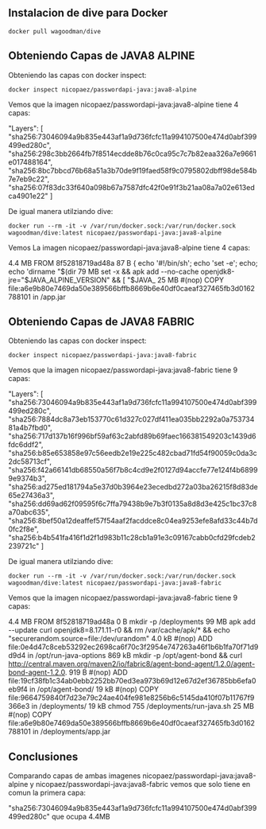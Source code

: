 ## Instalacion de dive para Docker

    docker pull wagoodman/dive

## Obteniendo Capas de JAVA8 ALPINE
Obteniendo las capas con docker inspect:

    docker inspect nicopaez/passwordapi-java:java8-alpine

Vemos que la imagen nicopaez/passwordapi-java:java8-alpine tiene 4 capas:

"Layers": [
    "sha256:73046094a9b835e443af1a9d736fcfc11a994107500e474d0abf399499ed280c",
    "sha256:298c3bb2664fb7f8514ecdde8b76c0ca95c7c7b82eaa326a7e9661e017488164",
    "sha256:8bc7bbcd76b68a51a3b70de9f19faed58f9c0795802dbff98de584b7e7eb9c22",
    "sha256:07f83dc33f640a098b67a7587dfc42f0e91f3b21aa08a7a02e613edca4901e22"
]

De igual manera utilziando dive:

    docker run --rm -it -v /var/run/docker.sock:/var/run/docker.sock wagoodman/dive:latest nicopaez/passwordapi-java:java8-alpine
  
Vemos La imagen nicopaez/passwordapi-java:java8-alpine tiene 4 capas:

4.4 MB FROM 8f52818719ad48a
87 B { echo '#!/bin/sh'; echo 'set -e'; echo; echo 'dirname "$(dir
79 MB set -x && apk add --no-cache openjdk8-jre="$JAVA_ALPINE_VERSION" && [ "$JAVA_
25 MB #(nop) COPY file:a6e9b80e7469da50e389566bffb8669b6e40df0caeaf327465fb3d0162788101 in /app.jar

## Obteniendo Capas de JAVA8 FABRIC
Obteniendo las capas con docker inspect:

    docker inspect nicopaez/passwordapi-java:java8-fabric

Vemos que la imagen nicopaez/passwordapi-java:java8-fabric tiene 9 capas:

"Layers": [
    "sha256:73046094a9b835e443af1a9d736fcfc11a994107500e474d0abf399499ed280c",
    "sha256:7884dc8a73eb153770c61d327c027df411ea035bb2292a0a75373481a4b7fbd0",
    "sha256:717d137b16f996bf59af63c2abfd89b69faec166381549203c1439d6fdc6ddf2",
    "sha256:b85e653858e97c56eedb2e19e225c482cbad71fd54f90059c0da3c2dc58713cf",
    "sha256:f42a66141db68550a56f7b8c4cd9e2f0127d94accfe77e124f4b68999e9374b3",
    "sha256:ad275ed181794a5e37d0b3964e23ecedbd272a03ba26215f8d83de65e27436a3",
    "sha256:dd69ad62f09595f6c7ffa79438b9e7b3f0135a8d8d3e425c1bc37c8a70abc635",
    "sha256:8bef50a12deaffef57f54aaf2facddce8c04ea9253efe8afd33c44b7d0fc2f8e",
    "sha256:b4b541fa416f1d2f1d983b11c28cb1a91e3c09167cabb0cfd29fcdeb2239721c"
]

De igual manera utilziando dive:

    docker run --rm -it -v /var/run/docker.sock:/var/run/docker.sock wagoodman/dive:latest nicopaez/passwordapi-java:java8-fabric
 
Vemos que la imagen nicopaez/passwordapi-java:java8-fabric tiene 9 capas:

4.4 MB FROM 8f52818719ad48a
0 B mkdir -p /deployments
99 MB apk add --update curl openjdk8=8.171.11-r0 && rm /var/cache/apk/* && echo "securerandom.source=file:/dev/urandom"
4.0 kB #(nop) ADD file:0e4d47c8ceb53292ec2698ca6f70c3f2954e747263a46f1b6b1fa70f71d9d9d4 in /opt/run-java-options
869 kB mkdir -p /opt/agent-bond && curl http://central.maven.org/maven2/io/fabric8/agent-bond-agent/1.2.0/agent-bond-agent-1.2.0.
919 B #(nop) ADD file:19cf38fb1c34ab0ebb2252bb70ed3ea973b69d12e67d2ef36785bb6efa0eb9f4 in /opt/agent-bond/
19 kB #(nop) COPY file:9664759840f7d23e79c24ae404fe981e8256b6c5145da410f07b11767f9366e3 in /deployments/
19 kB chmod 755 /deployments/run-java.sh
25 MB #(nop) COPY file:a6e9b80e7469da50e389566bffb8669b6e40df0caeaf327465fb3d0162788101 in /deployments/app.jar


## Conclusiones
 
Comparando capas de ambas imagenes nicopaez/passwordapi-java:java8-alpine y nicopaez/passwordapi-java:java8-fabric vemos que solo tiene en comun la primera capa:

"sha256:73046094a9b835e443af1a9d736fcfc11a994107500e474d0abf399499ed280c" que ocupa 4.4MB



 



